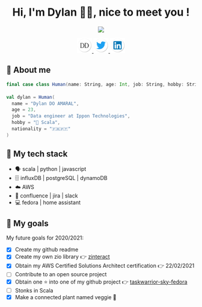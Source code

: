 
<h1 align="center">Hi, I'm Dylan 🦉👋, nice to meet you !</h1>

<p align="center">
  <a href="https://github.com/dylandoamaral">
    <img align="center" src="https://github-readme-stats.vercel.app/api?username=dylandoamaral&theme=vue&show_icons=true" />
  </a>
</P>

<p align="center">
  <a href="https://www.dylan.doamaral.dev/">
    <img src="https://raw.githubusercontent.com/dylandoamaral/dylandoamaral/master/images/dylan.png" width="40px" height="40px"/>
  </a>

  <a href="https://twitter.com/dylandmrl">
    <img src="https://raw.githubusercontent.com/dylandoamaral/dylandoamaral/master/images/twitter.png" width="40px" height="40px"/>
  </a>
  <a href="https://www.linkedin.com/in/dylandoamaral/">
    <img src="https://raw.githubusercontent.com/dylandoamaral/dylandoamaral/master/images/linkedin.png" width="40px" height="40px"/>
  </a>
</p>

## 👦 About me

```scala
final case class Human(name: String, age: Int, job: String, hobby: String, nationality: String)

val dylan = Human(
  name = "Dylan DO AMARAL",
  age = 23,
  job = "Data engineer at Ippon Technologies",
  hobby = "💛 Scala",
  nationality = "🇫🇷🇵🇹"
)
```

## 🧰 My tech stack

- 🗣️ scala | python | javascript
- 🗄️ influxDB | postgreSQL | dynamoDB
- ☁️ AWS
- 🧸 confluence | jira | slack
- 💻 fedora | home assistant

## 🎯 My goals

My future goals for 2020/2021:

- [x] Create my github readme
- [x] Create my own zio library 👉 [zinteract](https://github.com/dylandoamaral/zinteract)
- [X] Obtain my AWS Certified Solutions Architect certification 👉 22/02/2021
- [ ] Contribute to an open source project
- [X] Obtain one ⭐ into one of my github project 👉 [taskwarrior-sky-fedora](https://github.com/dylandoamaral/taskwarrior-sky-fedora)
- [ ] Stonks in Scala 
- [X] Make a connected plant named veggie 🌱
